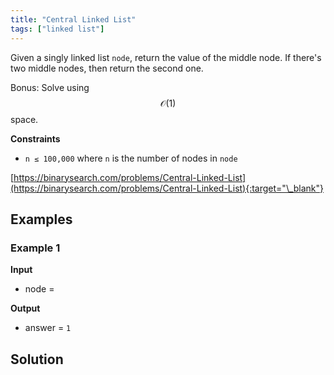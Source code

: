 ```yaml
---
title: "Central Linked List"
tags: ["linked list"]
---
```


Given a singly linked list `node`, return the value of the middle node. If there's two middle nodes, then return the second one.

Bonus: Solve using $$\mathcal{O}(1)$$ space.

**Constraints**

- `n ≤ 100,000` where `n` is the number of nodes in `node`

[https://binarysearch.com/problems/Central-Linked-List](https://binarysearch.com/problems/Central-Linked-List){:target="\_blank"}

<script src="/assets/js/viz/viz.js"></script>
<script src="/assets/js/viz/lite.render.js"></script>

## Examples

### Example 1

**Input**

- node =

<div id="example1Node" style="text-align: center"></div>
<script>
  var viz = new Viz();
  
  viz.renderSVGElement("digraph example1Node { 0 [label = 0]; 1 [label = 1]; 2 [label = 2]; 0->1->2; rankdir=LR }")
  .then(function(element) {
    document.getElementById("example1Node").appendChild(element);
  })
  .catch(error => {
    viz = new Viz();
    console.error(error);
  });
</script>

**Output**

- answer = `1`

## Solution

<script src="https://gist.github.com/yaeba/16da7be5123724fcf6eccc25581cef5a.js?file=Central-Linked-List.cpp"></script>
